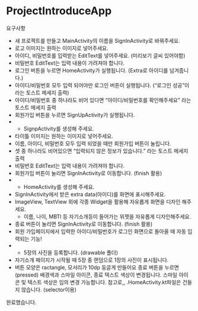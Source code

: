 # ProjectIntroduceApp
요구사항 
- 새 프로젝트를 만들고 MainActivity의 이름을 SignInActivity로 바꿔주세요.
- 로고 이미지는 원하는 이미지로 넣어주세요.
- 아이디, 비밀번호를 입력받는 EditText를 넣어주세요. (미리보기 글씨 있어야함)
- 비밀번호 EditText는 입력 내용이 가려져야 합니다.
- 로그인 버튼을 누르면 HomeActivity가 실행됩니다. (Extra로 아이디를 넘겨줍니다.)
- 아이디/비밀번호 모두 입력 되어야만 로그인 버튼이 실행됩니다. (“로그인 성공”이라는  토스트 메세지 출력)
- 아이디/비밀번호 중 하나라도 비어 있다면 “아이디/비밀번호를 확인해주세요” 라는 토스트 메세지 출력
- 회원가입 버튼을 누르면 SignUpActivity가 실행됩니다.
- - SignpActivity를 생성해 주세요.
- 타이틀 이미지는 원하는 이미지로 넣어주세요.
- 이름, 아이디, 비밀번호 모두 입력 되었을 때만 회원가입 버튼이 눌립니다.
- 셋 중 하나라도 비어있으면 “입력되지 않은 정보가 있습니다.” 라는 토스트 메세지 출력
- 비밀번호 EditText는 입력 내용이 가려져야 합니다.
- 회원가입 버튼이 눌리면 SignInActivity로 이동합니다. (finish 활용)
- - HomeActivity를 생성해 주세요.
- SignInActivity에서 받은 extra data(아이디)를 화면에 표시해주세요.
- ImageView, TextView 외에 각종 Widget을 활용해 자유롭게 화면을 디자인 해주세요.
    - 이름, 나이, MBTI 등 자기소개등이 들어가는 위젯을 자유롭게 디자인해주세요.
- 종료 버튼이 눌리면 SignInActivity로 이동합니다. (finish 활용)
- 회원 가입페이지에서 입력한 아이디/비밀번호가 로그인 화면으로 돌아올 때 자동 입력되는 기능!
- - 5장의 사진을 등록합니다. (drawable 폴더)
- 자기소개 페이지가 시작될 때 5장 중 랜덤으로 1장의 사진이 표시됩니다.
- 버튼 모양은 ractangle, 모서리가 10dp 둥글게 만들어요
종료 버튼을 누르면(pressed) 배경색과 스마일 아이콘, 종료 텍스트 색상이 변경됩니다.
스마일 아이콘 및 텍스트 색상은 임의 변경 가능합니다.
참고로,, .HomeActivity.kt파일은 건들지 않습니다.  (selector이용)

완료했습니다.

